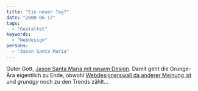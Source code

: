 ```yaml
---
title: "Ein neuer Tag?"
date: "2008-06-17"
tags:
  - "Gestaltet"
keywords:
  - "Webdesign"
persons:
  - "Jason Santa Maria"
---
```


Guter Gott, [Jason Santa Maria mit _neuem_ Design](http://jasonsantamaria.com/). Damit geht die Grunge-Ära eigentlich zu Ende, obwohl [Webdesignerswall da anderer Meinung ist](http://www.webdesignerwall.com/trends/2008-design-trends/) und _grundgy_ noch zu den Trends zählt…
